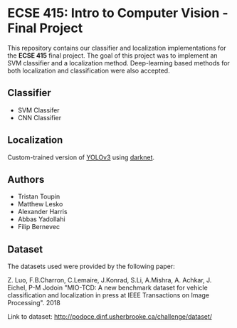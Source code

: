 # ECSE 415: Intro to Computer Vision - Final Project
This repository contains our classifier and localization implementations for the **ECSE 415** final project. The goal of this project was to implement an SVM classifier and a localization method. Deep-learning based methods for both localization and classification were also accepted.

## Classifier
- SVM Classifer
- CNN Classifier

## Localization
Custom-trained version of [YOLOv3](https://pjreddie.com/darknet/yolo/) using [darknet](https://pjreddie.com/darknet/).

## Authors
- Tristan Toupin
- Matthew Lesko
- Alexander Harris
- Abbas Yadollahi
- Filip Bernevec

## Dataset
The datasets used were provided by the following paper:

Z. Luo, F.B.Charron, C.Lemaire, J.Konrad, S.Li, A.Mishra, A. Achkar, J. Eichel, P-M Jodoin
"MIO-TCD: A new benchmark dataset for vehicle classification and localization
in press at IEEE Transactions on Image Processing". 2018

Link to dataset: http://podoce.dinf.usherbrooke.ca/challenge/dataset/ 
